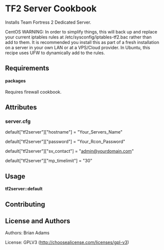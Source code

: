 TF2 Server Cookbook
============
Installs Team Fortress 2 Dedicated Server.    

CentOS WARNING: In order to simplify things, this will back up and replace your current iptables rules at /etc/sysconfig/iptables-tf2.bac rather than add to them. It is recommended you install this as part of a fresh installation on a server in your own LAN or at a VPS/Cloud provider. In Ubuntu, this recipe uses UFW to dynamically add to the rules. 

Requirements
------------
#### packages
Requires firewall cookbook.

Attributes
----------
### server.cfg
default["tf2server"]["hostname"] = "Your_Servers_Name"

default["tf2server"]["password"] = "Your_Rcon_Password"

default["tf2server"]["sv_contact"] = "admin@yourdomain.com"

default["tf2server"]["mp_timelimit"] = "30"

Usage
-----
#### tf2server::default

Contributing
------------

License and Authors
-------------------
Authors: Brian Adams

License: GPLV3 (http://choosealicense.com/licenses/gpl-v3) 
